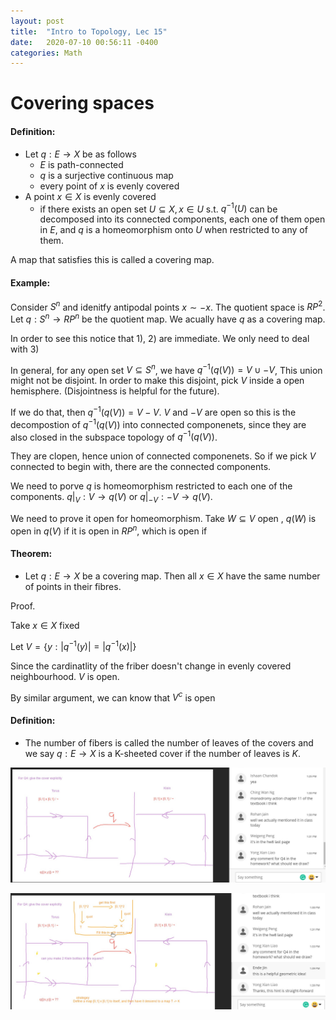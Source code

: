```yaml
---
layout: post
title:  "Intro to Topology, Lec 15"
date:   2020-07-10 00:56:11 -0400
categories: Math
---
```


# Covering spaces
#### Definition:
* Let  $q : E \rightarrow X$ be as follows
  * $E$ is path-connected
  * $q$ is a surjective continuous map
  * every point of $x$ is evenly covered
* A point $x \in X$ is evenly covered 
  * if there exists an open set $U \subseteq X, x \in U$ s.t. $q^{-1}(U)$ can be decomposed into its connected components, each one of them open in $E$, and $q$ is a homeomorphism onto $U$ when restricted to any of them.

A map that satisfies this is called a covering map.

#### Example: 
Consider $S^n$ and idenitfy antipodal points $x \sim -x$. The quotient space is $RP^2$. Let $q : S^n \rightarrow RP^n$ be the quotient map. We acually have $q$ as a covering map.

In order to see this notice that 1), 2) are immediate. We only need to deal with 3)

In general, for any open set $V \subseteq S^n$, we have $q^{-1}(q(V)) = V \cup -V$, This union might not be disjoint. In order to make this disjoint, pick $V$ inside a open hemisphere. (Disjointness is helpful for the future).

If we do that, then $q^{-1}(q(V)) = V \mathbin -V$. $V$ and $-V$ are open so this is the decompostion of $q^{-1}(q(V))$ into connected componenets, since they are also closed in the subspace topology of $q^{-1}(q(V))$.

They are clopen, hence union of connected componenets. So if we pick $V$ connected to begin with, there are the connected components.

We need to porve $q$ is homeomorphism restricted to each one of the components. $q|_V : V \rightarrow q(V)$ or $q|_{-V} : -V \rightarrow q(V)$.

We need to prove it open for homeomorphism. Take $W \subseteq V$ open , $q(W)$ is open in  $q(V)$ if it is open in $RP^n$, which is open if 


#### Theorem:
* Let $q: E \rightarrow X$ be a covering map. Then all $x \in X$ have the same number of points in their fibres.

Proof. 

Take $x \in X$ fixed

Let $V = \{y : |q^{-1}(y)| = |q^{-1}(x)|\}$

Since the cardinatlity of the friber doesn't change in evenly covered neighbourhood. $V$ is open. 

By similar argument, we can know that $V^c$ is open

#### Definition:
* The number of fibers is called the number of leaves of the covers and we say $q: E \rightarrow X$ is a K-sheeted cover if the number of leaves is $K$.


![](../assets/img/2020-07-24-13-37-07.png)

![](../assets/img/2020-07-24-13-40-09.png)